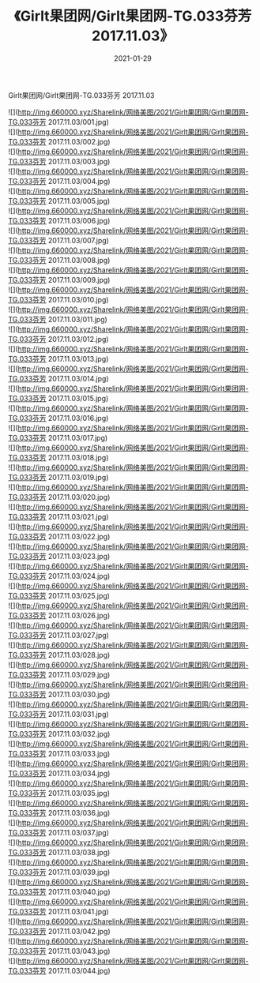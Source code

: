 ﻿---
layout: post
title:  《Girlt果团网/Girlt果团网-TG.033芬芳 2017.11.03》
date:   2021-01-29
img: http://img.660000.xyz/Sharelink/网络美图/2021/Girlt果团网/Girlt果团网-TG.033芬芳 2017.11.03/000.jpg
categories: [美女, 清纯, 唯美]
---

Girlt果团网/Girlt果团网-TG.033芬芳 2017.11.03

 ![](http://img.660000.xyz/Sharelink/网络美图/2021/Girlt果团网/Girlt果团网-TG.033芬芳 2017.11.03/001.jpg) <br>![](http://img.660000.xyz/Sharelink/网络美图/2021/Girlt果团网/Girlt果团网-TG.033芬芳 2017.11.03/002.jpg) <br>![](http://img.660000.xyz/Sharelink/网络美图/2021/Girlt果团网/Girlt果团网-TG.033芬芳 2017.11.03/003.jpg) <br>![](http://img.660000.xyz/Sharelink/网络美图/2021/Girlt果团网/Girlt果团网-TG.033芬芳 2017.11.03/004.jpg) <br>![](http://img.660000.xyz/Sharelink/网络美图/2021/Girlt果团网/Girlt果团网-TG.033芬芳 2017.11.03/005.jpg) <br>![](http://img.660000.xyz/Sharelink/网络美图/2021/Girlt果团网/Girlt果团网-TG.033芬芳 2017.11.03/006.jpg) <br>![](http://img.660000.xyz/Sharelink/网络美图/2021/Girlt果团网/Girlt果团网-TG.033芬芳 2017.11.03/007.jpg) <br>![](http://img.660000.xyz/Sharelink/网络美图/2021/Girlt果团网/Girlt果团网-TG.033芬芳 2017.11.03/008.jpg) <br>![](http://img.660000.xyz/Sharelink/网络美图/2021/Girlt果团网/Girlt果团网-TG.033芬芳 2017.11.03/009.jpg) <br>![](http://img.660000.xyz/Sharelink/网络美图/2021/Girlt果团网/Girlt果团网-TG.033芬芳 2017.11.03/010.jpg) <br>![](http://img.660000.xyz/Sharelink/网络美图/2021/Girlt果团网/Girlt果团网-TG.033芬芳 2017.11.03/011.jpg) <br>![](http://img.660000.xyz/Sharelink/网络美图/2021/Girlt果团网/Girlt果团网-TG.033芬芳 2017.11.03/012.jpg) <br>![](http://img.660000.xyz/Sharelink/网络美图/2021/Girlt果团网/Girlt果团网-TG.033芬芳 2017.11.03/013.jpg) <br>![](http://img.660000.xyz/Sharelink/网络美图/2021/Girlt果团网/Girlt果团网-TG.033芬芳 2017.11.03/014.jpg) <br>![](http://img.660000.xyz/Sharelink/网络美图/2021/Girlt果团网/Girlt果团网-TG.033芬芳 2017.11.03/015.jpg) <br>![](http://img.660000.xyz/Sharelink/网络美图/2021/Girlt果团网/Girlt果团网-TG.033芬芳 2017.11.03/016.jpg) <br>![](http://img.660000.xyz/Sharelink/网络美图/2021/Girlt果团网/Girlt果团网-TG.033芬芳 2017.11.03/017.jpg) <br>![](http://img.660000.xyz/Sharelink/网络美图/2021/Girlt果团网/Girlt果团网-TG.033芬芳 2017.11.03/018.jpg) <br>![](http://img.660000.xyz/Sharelink/网络美图/2021/Girlt果团网/Girlt果团网-TG.033芬芳 2017.11.03/019.jpg) <br>![](http://img.660000.xyz/Sharelink/网络美图/2021/Girlt果团网/Girlt果团网-TG.033芬芳 2017.11.03/020.jpg) <br>![](http://img.660000.xyz/Sharelink/网络美图/2021/Girlt果团网/Girlt果团网-TG.033芬芳 2017.11.03/021.jpg) <br>![](http://img.660000.xyz/Sharelink/网络美图/2021/Girlt果团网/Girlt果团网-TG.033芬芳 2017.11.03/022.jpg) <br>![](http://img.660000.xyz/Sharelink/网络美图/2021/Girlt果团网/Girlt果团网-TG.033芬芳 2017.11.03/023.jpg) <br>![](http://img.660000.xyz/Sharelink/网络美图/2021/Girlt果团网/Girlt果团网-TG.033芬芳 2017.11.03/024.jpg) <br>![](http://img.660000.xyz/Sharelink/网络美图/2021/Girlt果团网/Girlt果团网-TG.033芬芳 2017.11.03/025.jpg) <br>![](http://img.660000.xyz/Sharelink/网络美图/2021/Girlt果团网/Girlt果团网-TG.033芬芳 2017.11.03/026.jpg) <br>![](http://img.660000.xyz/Sharelink/网络美图/2021/Girlt果团网/Girlt果团网-TG.033芬芳 2017.11.03/027.jpg) <br>![](http://img.660000.xyz/Sharelink/网络美图/2021/Girlt果团网/Girlt果团网-TG.033芬芳 2017.11.03/028.jpg) <br>![](http://img.660000.xyz/Sharelink/网络美图/2021/Girlt果团网/Girlt果团网-TG.033芬芳 2017.11.03/029.jpg) <br>![](http://img.660000.xyz/Sharelink/网络美图/2021/Girlt果团网/Girlt果团网-TG.033芬芳 2017.11.03/030.jpg) <br>![](http://img.660000.xyz/Sharelink/网络美图/2021/Girlt果团网/Girlt果团网-TG.033芬芳 2017.11.03/031.jpg) <br>![](http://img.660000.xyz/Sharelink/网络美图/2021/Girlt果团网/Girlt果团网-TG.033芬芳 2017.11.03/032.jpg) <br>![](http://img.660000.xyz/Sharelink/网络美图/2021/Girlt果团网/Girlt果团网-TG.033芬芳 2017.11.03/033.jpg) <br>![](http://img.660000.xyz/Sharelink/网络美图/2021/Girlt果团网/Girlt果团网-TG.033芬芳 2017.11.03/034.jpg) <br>![](http://img.660000.xyz/Sharelink/网络美图/2021/Girlt果团网/Girlt果团网-TG.033芬芳 2017.11.03/035.jpg) <br>![](http://img.660000.xyz/Sharelink/网络美图/2021/Girlt果团网/Girlt果团网-TG.033芬芳 2017.11.03/036.jpg) <br>![](http://img.660000.xyz/Sharelink/网络美图/2021/Girlt果团网/Girlt果团网-TG.033芬芳 2017.11.03/037.jpg) <br>![](http://img.660000.xyz/Sharelink/网络美图/2021/Girlt果团网/Girlt果团网-TG.033芬芳 2017.11.03/038.jpg) <br>![](http://img.660000.xyz/Sharelink/网络美图/2021/Girlt果团网/Girlt果团网-TG.033芬芳 2017.11.03/039.jpg) <br>![](http://img.660000.xyz/Sharelink/网络美图/2021/Girlt果团网/Girlt果团网-TG.033芬芳 2017.11.03/040.jpg) <br>![](http://img.660000.xyz/Sharelink/网络美图/2021/Girlt果团网/Girlt果团网-TG.033芬芳 2017.11.03/041.jpg) <br>![](http://img.660000.xyz/Sharelink/网络美图/2021/Girlt果团网/Girlt果团网-TG.033芬芳 2017.11.03/042.jpg) <br>![](http://img.660000.xyz/Sharelink/网络美图/2021/Girlt果团网/Girlt果团网-TG.033芬芳 2017.11.03/043.jpg) <br>![](http://img.660000.xyz/Sharelink/网络美图/2021/Girlt果团网/Girlt果团网-TG.033芬芳 2017.11.03/044.jpg) <br>